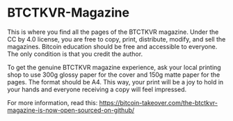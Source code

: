 # BTCTKVR-Magazine

This is where you find all the pages of the BTCTKVR magazine. Under the CC by 4.0 license, you are free to copy, print, distribute, modify, and sell the magazines.
Bitcoin education should be free and accessible to everyone. The only condition is that you credit the author.

To get the genuine BTCTKVR magazine experience, ask your local printing shop to use 300g glossy paper for the cover and 150g matte paper for the pages. The format should be A4. This way, your print will be a joy to hold in your hands and everyone receiving a copy will feel impressed.

For more information, read this: https://bitcoin-takeover.com/the-btctkvr-magazine-is-now-open-sourced-on-github/ 
